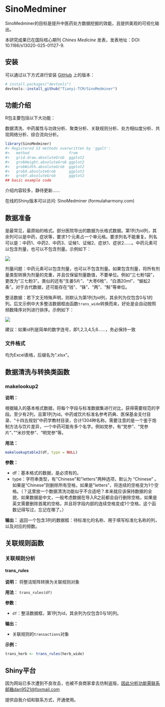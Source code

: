
<!-- README.md is generated from README.Rmd. Please edit that file -->

# SinoMedminer

<!-- badges: start -->

<!-- badges: end -->

SinoMedminer的目标是提升中医药处方数据挖掘的效能，且提供美观的可视化输出。

本研究成果已在国际核心期刊 *Chines Medicine* 发表，发表地址：DOI: 10.1186/s13020-025-01127-9.


## 安装

可以通过以下方式进行安装 [GitHub](https://github.com/) 上的版本：

``` r
# install.packages("devtools")
devtools::install_github("Tianyi-TCM/SinoMedminer")
```

## 功能介绍

R包主要包括以下大功能：

数据清洗、中药属性与功效分析、聚类分析、关联规则分析、处方相似度分析、共现网络分析、综合流向分析。

``` r
library(SinoMedminer)
#> Registered S3 methods overwritten by 'ggalt':
#>   method                  from   
#>   grid.draw.absoluteGrob  ggplot2
#>   grobHeight.absoluteGrob ggplot2
#>   grobWidth.absoluteGrob  ggplot2
#>   grobX.absoluteGrob      ggplot2
#>   grobY.absoluteGrob      ggplot2
## basic example code
```

介绍内容较多，静待更新……

在线的Shiny版本可以访问: SinoMedminer (formulaharmony.com)

## 数据准备
是最常见，最原始的格式。部分医院导出的数据为长格式数据。第1列为id列，其余列可以是中药，症状等，要求1个元素占一个单元格。要求列名不能重复。列名可以是：中药1、中药2、中药3、证候1、证候2、症状1、症状2……。中药元素可以包含剂量，也可以不包含剂量。示例如下：

![](https://secure2.wostatic.cn/static/xxFFeZCdNzBfEzHRTtLJFT/image.png?auth_key=1756908375-gzteFiWhJX9QH9gpv95Vcp-0-f517374d3e9e82a5d4749ba494079d51)

剂量问题：中药元素可以包含剂量，也可以不包含剂量。如果包含剂量，将所有剂量类型转换为剂量的克重，并且仅保留剂量数值，不要单位。例如“三七粉1袋”，更改为“三七粉3”。类似的还有“生姜5片”、“大枣6枚”、“白酒20ml”、“蜈蚣2条”。对于古代数据，还可能存在“钱”、“铢”、“两”、“斛”等单位。

整洁数据：若下文无特殊声明，则默认为第1列为id列，其余列为仅包含0与1的列。后文示例中大多整洁数据框由函数`trans_wide`转换而来，好处是会自动按照频数降序对列进行排序。示例如下：

![](https://secure2.wostatic.cn/static/3dBs9VwBsHJECwF37Q2j2q/image.png?auth_key=1756908375-i2GCaMfkJYPVSzxnbP1yeW-0-7cda7da71830f9e8876377dde6588460)

建议：如果id列是简单的数字连号，即1,2,3,4,5,6……，务必保持一致

### 文件格式

均为Excel表格，后缀名为“.xlsx”。

## 数据清洗与转换类函数
### makelookup2
**说明：**

根据输入的基本格式数据，将每个字段与标准数据集进行对比，获得需要规范的字段。至少有2列，且第1列为id。中药或饮片标准名参考药典、医保基金支付目录、“十四五规划”中药学教材目录，合计1304种名称。需要注意的是一个鉴于炮制方法与饮片差异，一个中药可能有多个名字。例如党参，有“党参”、“党参片”、”“米炒党参”、“明党参”等。

**用法：**
```R
makelookuptable2(df, type = NULL)
```

**参数：**

- df：基本格式的数据，是必须有的。
- type：字符串类型，有"Chinese"和"letters"两种选项，默认为 “Chinese” 。如果是“Chinese”则删除所有空格，如果是"letters"，将连续的空格变为1个空格。（？这里放一个数据清洗功能似乎不合适吧？本来就应该保持数据的全貌，如果数据是中文，一般考虑数据在导入R之前都会自行删除空格，如果是英文需要删除首尾的空格，并且将字段内部的连续空格变成1个空格，这个函数记得写过，忘记在哪了。）

**输出：**
返回一个包含3列的数据框：待标准化的名称、用于填写标准化名称的列，以及对应的频数。


## 关联规则函数
### 关联规则分析

#### trans_rules  

  **说明：**
  将整洁矩阵转换为关联规则对象

  **用法**：
  `trans_rules(df)`

  **参数**：

  - `df`：整洁数据框，第1列为id，其余列为仅包含0与1的列。

  **输出：**

  - 关联规则的`transactions`对象

  **示例：**

```R
trans_herb <- trans_rules(herb_wide)
```

  

## Shiny平台

因为网站已多次遭到不良攻击，也被不良商家拿去仿制盗版，因此分析功能需联系邮箱dan9521@foxmail.com

提供自我介绍和联系方式，开通使用。
